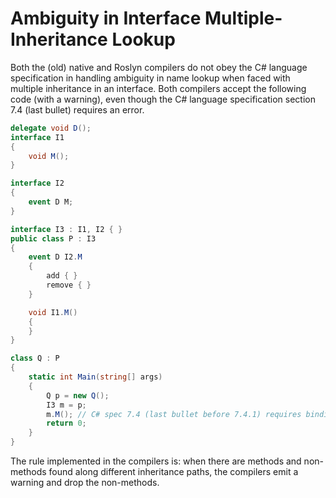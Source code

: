 Ambiguity in Interface Multiple-Inheritance Lookup
==================================================

Both the (old) native and Roslyn compilers do not obey the C# language specification in handling ambiguity in name lookup when faced with multiple inheritance in an interface. Both compilers accept the following code (with a warning), even though the C# language specification section 7.4 (last bullet) requires an error.

```cs
delegate void D();
interface I1
{
    void M();
}

interface I2
{
    event D M;
}

interface I3 : I1, I2 { }
public class P : I3
{
    event D I2.M
    {
        add { }
        remove { }
    }

    void I1.M()
    {
    }
}

class Q : P
{
    static int Main(string[] args)
    {
        Q p = new Q();
        I3 m = p;
        m.M(); // C# spec 7.4 (last bullet before 7.4.1) requires binding-time error. Compiler gives only warning.
        return 0;
    }
}
```

The rule implemented in the compilers is: when there are methods and non-methods found along different inheritance paths, the compilers emit a warning and drop the non-methods.
